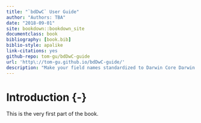```yaml
--- 
title: "`bdDwC` User Guide"
author: "Authors: TBA"
date: "2018-09-01"
site: bookdown::bookdown_site
documentclass: book
bibliography: [book.bib]
biblio-style: apalike
link-citations: yes
github-repo: tom-gu/bdDwC-guide
url: 'http\://tom-gu.github.io/bdDwC-guide/'
description: "Make your field names standardized to Darwin Core Darwin Core (DwC) compatible, easily!"
---
```


# Introduction {-}

This is the very first part of the book.
